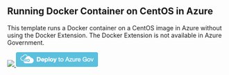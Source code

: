 Running Docker Container on CentOS in Azure
--------------------------------------------

This template runs a Docker container on a CentOS image in Azure without using the Docker Extension. The Docker Extension is not available in Azure Government. 

<a href="https://portal.azure.com/#create/Microsoft.Template/uri/https%3A%2F%2Fraw.githubusercontent.com%2Fhansenms%2Fcentos_docker%2Fmaster%2Fazuredeploy.json" target="_blank">
    <img src="http://azuredeploy.net/deploybutton.png"/>
</a>

<a href="https://portal.azure.us/#create/Microsoft.Template/uri/https%3A%2F%2Fraw.githubusercontent.com%2Fhansenms%2Fcentos_docker%2Fmaster%2Fazuredeploy.json" target="_blank">
<img src="https://raw.githubusercontent.com/Azure/azure-quickstart-templates/master/1-CONTRIBUTION-GUIDE/images/deploytoazuregov.png"
</a>
